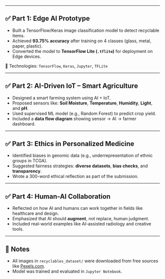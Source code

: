 
---

## ✅ Part 1: Edge AI Prototype

- Built a TensorFlow/Keras image classification model to detect recyclable items.
- Achieved **93.75% accuracy** after training on 4 classes (glass, metal, paper, plastic).
- Converted the model to **TensorFlow Lite (`.tflite`)** for deployment on Edge devices.

🔹 Technologies: `TensorFlow`, `Keras`, `Jupyter`, `TFLite`

---

## ✅ Part 2: AI-Driven IoT – Smart Agriculture

- Designed a smart farming system using AI + IoT.
- Proposed sensors like: **Soil Moisture**, **Temperature**, **Humidity**, **Light**, and **pH**.
- Used supervised ML model (e.g., Random Forest) to predict crop yield.
- Included a **data flow diagram** showing sensor → AI → farmer dashboard.

---

## ✅ Part 3: Ethics in Personalized Medicine

- Identified biases in genomic data (e.g., underrepresentation of ethnic groups in TCGA).
- Suggested fairness strategies: **diverse datasets**, **bias checks**, and **transparency**.
- Wrote a 300-word ethical reflection as part of the submission.

---

## ✅ Part 4: Human-AI Collaboration

- Reflected on how AI and humans can work together in fields like healthcare and design.
- Emphasized that AI should **augment**, not replace, human judgment.
- Included real-world examples like AI-assisted radiology and creative tools.

---

## 📌 Notes

- All images in `recyclables_dataset/` were downloaded from free sources like [Pexels.com](https://www.pexels.com/).
- Model was trained and evaluated in `Jupyter Notebook`.

 
